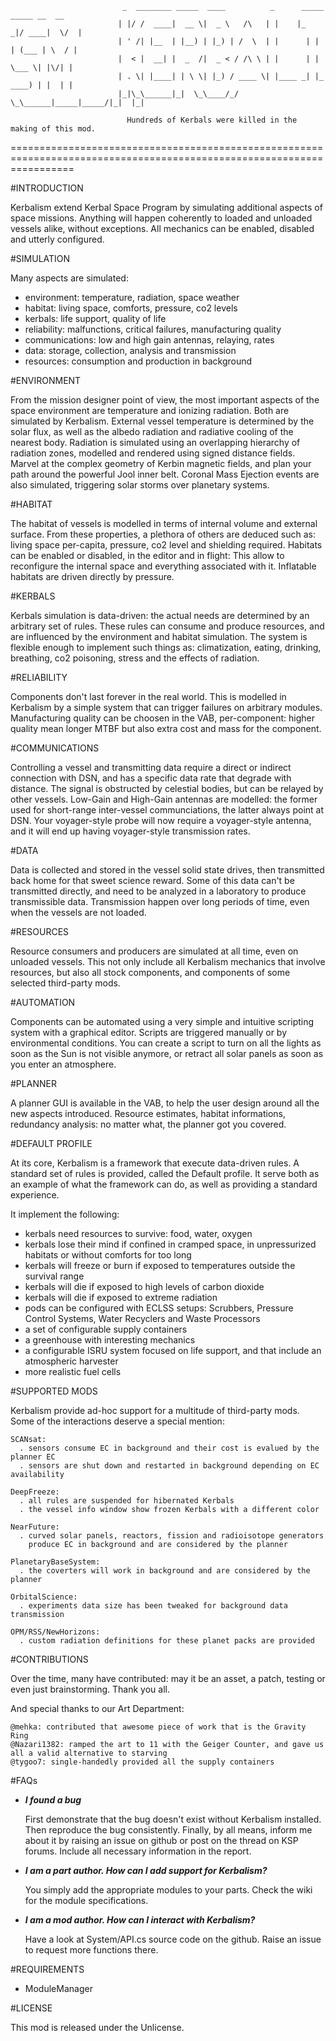                              _  ________ _____  ____          _      _____  _____ __  __
                            | |/ /  ____|  __ \|  _ \   /\   | |    |_   _|/ ____|  \/  |
                            | ' /| |__  | |__) | |_) | /  \  | |      | | | (___ | \  / |
                            |  < |  __| |  _  /|  _ < / /\ \ | |      | |  \___ \| |\/| |
                            | . \| |____| | \ \| |_) / ____ \| |____ _| |_ ____) | |  | |
                            |_|\_\______|_|  \_\____/_/    \_\______|_____|_____/|_|  |_|

                              Hundreds of Kerbals were killed in the making of this mod.
=======================================================================================================================


#INTRODUCTION

  Kerbalism extend Kerbal Space Program by simulating additional aspects of space missions.
  Anything will happen coherently to loaded and unloaded vessels alike, without exceptions.
  All mechanics can be enabled, disabled and utterly configured.


#SIMULATION

  Many aspects are simulated:
  - environment: temperature, radiation, space weather
  - habitat: living space, comforts, pressure, co2 levels
  - kerbals: life support, quality of life
  - reliability: malfunctions, critical failures, manufacturing quality
  - communications: low and high gain antennas, relaying, rates
  - data: storage, collection, analysis and transmission
  - resources: consumption and production in background


#ENVIRONMENT

  From the mission designer point of view, the most important aspects of the space environment are temperature
  and ionizing radiation. Both are simulated by Kerbalism. External vessel temperature is determined by the
  solar flux, as well as the albedo radiation and radiative cooling of the nearest body. Radiation is simulated
  using an overlapping hierarchy of radiation zones, modelled and rendered using signed distance fields.
  Marvel at the complex geometry of Kerbin magnetic fields, and plan your path around the powerful Jool inner belt.
  Coronal Mass Ejection events are also simulated, triggering solar storms over planetary systems.


#HABITAT

  The habitat of vessels is modelled in terms of internal volume and external surface. From these properties,
  a plethora of others are deduced such as: living space per-capita, pressure, co2 level and shielding required.
  Habitats can be enabled or disabled, in the editor and in flight: This allow to reconfigure the internal space
  and everything associated with it. Inflatable habitats are driven directly by pressure.


#KERBALS

  Kerbals simulation is data-driven: the actual needs are determined by an arbitrary set of rules. These rules can consume
  and produce resources, and are influenced by the environment and habitat simulation. The system is flexible enough to
  implement such things as: climatization, eating, drinking, breathing, co2 poisoning, stress and the effects of radiation.


#RELIABILITY

  Components don't last forever in the real world. This is modelled in Kerbalism by a simple system that can trigger failures
  on arbitrary modules. Manufacturing quality can be choosen in the VAB, per-component: higher quality mean longer MTBF but
  also extra cost and mass for the component.


#COMMUNICATIONS

  Controlling a vessel and transmitting data require a direct or indirect connection with DSN, and has a specific data rate
  that degrade with distance. The signal is obstructed by celestial bodies, but can be relayed by other vessels. Low-Gain
  and High-Gain antennas are modelled: the former used for short-range inter-vessel communciations, the latter always point at DSN.
  Your voyager-style probe will now require a voyager-style antenna, and it will end up having voyager-style transmission rates.


#DATA

  Data is collected and stored in the vessel solid state drives, then transmitted back home for that sweet science reward.
  Some of this data can't be transmitted directly, and need to be analyzed in a laboratory to produce transmissible data.
  Transmission happen over long periods of time, even when the vessels are not loaded.


#RESOURCES

  Resource consumers and producers are simulated at all time, even on unloaded vessels. This not only include all Kerbalism
  mechanics that involve resources, but also all stock components, and components of some selected third-party mods.


#AUTOMATION

  Components can be automated using a very simple and intuitive scripting system with a graphical editor. Scripts are
  triggered manually or by environmental conditions. You can create a script to turn on all the lights as soon as the Sun
  is not visible anymore, or retract all solar panels as soon as you enter an atmosphere.


#PLANNER

  A planner GUI is available in the VAB, to help the user design around all the new aspects introduced.
  Resource estimates, habitat informations, redundancy analysis: no matter what, the planner got you covered.


#DEFAULT PROFILE

  At its core, Kerbalism is a framework that execute data-driven rules. A standard set of rules is provided, called the
  Default profile. It serve both as an example of what the framework can do, as well as providing a standard experience.

  It implement the following:
  - kerbals need resources to survive: food, water, oxygen
  - kerbals lose their mind if confined in cramped space, in unpressurized habitats or without comforts for too long
  - kerbals will freeze or burn if exposed to temperatures outside the survival range
  - kerbals will die if exposed to high levels of carbon dioxide
  - kerbals will die if exposed to extreme radiation
  - pods can be configured with ECLSS setups: Scrubbers, Pressure Control Systems, Water Recyclers and Waste Processors
  - a set of configurable supply containers
  - a greenhouse with interesting mechanics
  - a configurable ISRU system focused on life support, and that include an atmospheric harvester
  - more realistic fuel cells


#SUPPORTED MODS

  Kerbalism provide ad-hoc support for a multitude of third-party mods. Some of the interactions deserve a special mention:

    SCANsat:
      . sensors consume EC in background and their cost is evalued by the planner EC
      . sensors are shut down and restarted in background depending on EC availability

    DeepFreeze:
      . all rules are suspended for hibernated Kerbals
      . the vessel info window show frozen Kerbals with a different color

    NearFuture:
      . curved solar panels, reactors, fission and radioisotope generators
        produce EC in background and are considered by the planner

    PlanetaryBaseSystem:
      . the coverters will work in background and are considered by the planner

    OrbitalScience:
      . experiments data size has been tweaked for background data transmission

    OPM/RSS/NewHorizons:
      . custom radiation definitions for these planet packs are provided


#CONTRIBUTIONS

  Over the time, many have contributed: may it be an asset, a patch, testing or even just brainstorming. Thank you all.

  And special thanks to our Art Department:

    @mehka: contributed that awesome piece of work that is the Gravity Ring
    @Nazari1382: ramped the art to 11 with the Geiger Counter, and gave us all a valid alternative to starving
    @tygoo7: single-handedly provided all the supply containers



#FAQs

  - ***I found a bug***

    First demonstrate that the bug doesn't exist without Kerbalism installed. Then reproduce the bug consistently.
    Finally, by all means, inform me about it by raising an issue on github or post on the thread on KSP forums.
    Include all necessary information in the report.


  - ***I am a part author. How can I add support for Kerbalism?***

    You simply add the appropriate modules to your parts. Check the wiki for the module specifications.


  - ***I am a mod author. How can I interact with Kerbalism?***

    Have a look at System/API.cs source code on the github. Raise an issue to request more functions there.


#REQUIREMENTS

  - ModuleManager


#LICENSE

  This mod is released under the Unlicense.

